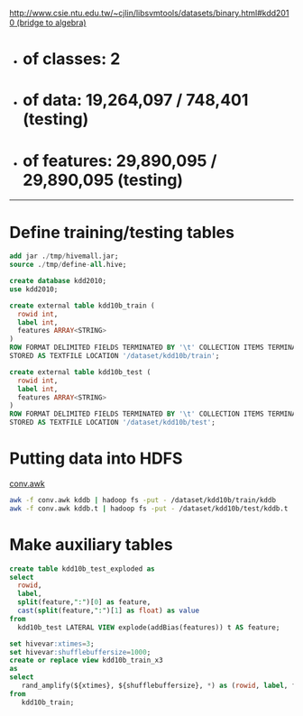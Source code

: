 [http://www.csie.ntu.edu.tw/~cjlin/libsvmtools/datasets/binary.html#kdd2010 (bridge to algebra)](http://www.csie.ntu.edu.tw/~cjlin/libsvmtools/datasets/binary.html#kdd2010 (bridge to algebra))

* # of classes: 2
* # of data: 19,264,097 / 748,401 (testing)
* # of features: 29,890,095 / 29,890,095 (testing)

---
# Define training/testing tables
```sql
add jar ./tmp/hivemall.jar;
source ./tmp/define-all.hive;

create database kdd2010;
use kdd2010;

create external table kdd10b_train (
  rowid int,
  label int,
  features ARRAY<STRING>
) 
ROW FORMAT DELIMITED FIELDS TERMINATED BY '\t' COLLECTION ITEMS TERMINATED BY "," 
STORED AS TEXTFILE LOCATION '/dataset/kdd10b/train';

create external table kdd10b_test (
  rowid int, 
  label int,
  features ARRAY<STRING>
) 
ROW FORMAT DELIMITED FIELDS TERMINATED BY '\t' COLLECTION ITEMS TERMINATED BY "," 
STORED AS TEXTFILE LOCATION '/dataset/kdd10b/test';
```

# Putting data into HDFS
[conv.awk](https://raw.githubusercontent.com/myui/hivemall/master/scripts/misc/conv.awk)
```sh
awk -f conv.awk kddb | hadoop fs -put - /dataset/kdd10b/train/kddb
awk -f conv.awk kddb.t | hadoop fs -put - /dataset/kdd10b/test/kddb.t
```

# Make auxiliary tables
```sql
create table kdd10b_test_exploded as
select 
  rowid,
  label,
  split(feature,":")[0] as feature,
  cast(split(feature,":")[1] as float) as value
from 
  kdd10b_test LATERAL VIEW explode(addBias(features)) t AS feature;

set hivevar:xtimes=3;
set hivevar:shufflebuffersize=1000;
create or replace view kdd10b_train_x3
as
select
   rand_amplify(${xtimes}, ${shufflebuffersize}, *) as (rowid, label, features)
from  
   kdd10b_train;
```
